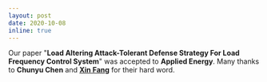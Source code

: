 ```yaml
---
layout: post
date: 2020-10-08
inline: true
---
```


<!--Our paper "<a href="https://doi.org/10.1109/TII.2020.3001095" target="\_blank"><strong>Model-Free Emergency Frequency Control Based on Reinforcement Learning</strong></a>" was accepted to <strong>IEEE Transactions on Industrial Informatics</strong>.  :sparkles: :smile:-->

Our paper "<strong>Load Altering Attack-Tolerant Defense Strategy For Load Frequency Control System</strong>" was accepted to <strong>Applied Energy</strong>. Many thanks to <strong>Chunyu Chen</strong> and <a href="https://www.researchgate.net/profile/Xin_Fang10" target="\_blank"><strong>Xin Fang</strong></a> for their hard word.
